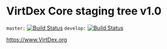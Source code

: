 VirtDex Core staging tree v1.0
===============================

`master:` [![Build Status](https://travis-ci.org/VirtDexpay/VirtDex.svg?branch=master)](https://travis-ci.org/VirtDexpay/VirtDex) `develop:` [![Build Status](https://travis-ci.org/VirtDexpay/VirtDex.svg?branch=develop)](https://travis-ci.org/VirtDexpay/VirtDex/branches)

https://www.VirtDex.org


